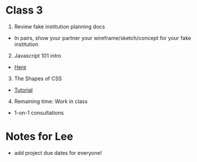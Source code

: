 # Class 3

1. Review fake institution planning docs
  * In pairs, show your partner your wireframe/sketch/concept for your fake institution
2. Javascript 101 intro
  * [Here](Javascript101.md)
3. The Shapes of CSS
  * [Tutorial](https://css-tricks.com/examples/ShapesOfCSS/)
4. Remaining time: Work in class
  * 1-on-1 consultations




# Notes for Lee

* add project due dates for everyone!
